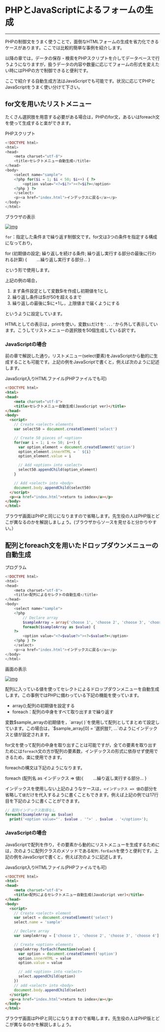# PHPとJavaScriptによるフォームの生成

------

PHPの制御文をうまく使うことで，面倒なHTMLフォームの生成を省力化できるケースがあります。ここでは比較的簡単な事例を紹介します。

以降の章では，データの保存・検索をPHPスクリプトを介してデータベースで行うようになりますが，扱うデータの内容や数量に応じてフォームの形式を変えたい時にはPHPの方で制御できると便利です。

ここで紹介する自動生成方法はJavaScriptでも可能です。状況に応じてPHPとJavaScriptをうまく使い分けて下さい。

## for文を用いたリストメニュー

たくさん選択肢を用意する必要がある場合は，PHPのfor文，あるいはforeach文を使って生成すると楽ができます。

PHPスクリプト

```php
<!DOCTYPE html>
<html>
<head>
    <meta charset="utf-8">
    <title>セレクトメニュー自動生成</title>
</head>
<body>
    <select name="sample">
    <?php for($i = 1; $i < 50; $i++) { ?>
        <option value="<?=$i?>"><?=$i?></option>
    <?php } ?>
    </select>
    <p><a href="index.html">インデックスに戻る</a></p>
</body>
</html>
```



ブラウザの表示

[![img](5_form_generate.assets/PHP5-2.PNG)](http://cs-tklab.na-inet.jp/phpdb/Chapter2/fig/PHP5-2.PNG)



`for`：指定した条件まで繰り返す制御文です。for文は3つの条件を指定する構成になっており，

for (初期値の設定; 繰り返しを続ける条件; 繰り返し実行する部分の最後に行われる計算) {
　　...繰り返し実行する部分...
}

という形で使用します。



上記の例の場合，

1. まず条件設定として変数$iを作成し初期値を1とし
2. 繰り返し条件は$iが50を超えるまで
3. 繰り返しの最後に$iに+1し，上限値まで届くようにする

というように設定しています。



HTMLとしての表示は，printを使い，変数`$i`だけを`'...'`から外して表示しています。こうしてリストメニューの選択肢を50個生成している訳です。

### JavaScriptの場合

前の章で解説した通り，リストメニュー(select要素)をJavaScriptから動的に生成することも可能です。上記の例をJavaScriptで書くと，例えば次のように記述します。

JavaScript入りHTMLファイル(PHPファイルでも可)

```html
<!DOCTYPE html>
<html>
<head>
    <meta charset="utf-8">
    <title>セレクトメニュー自動生成(JavaScript ver)</title>
</head>
<body>
  <script>
    // Create <select> elements
    var select50 = document.createElement('select')

    // Create 50 pieces of <option>
    for(var i = 1; i <= 50; i++) {
      var option_element = document.createElement('option')
      option_element.innerHTML = ` ${i} `
      option_element.value = i

      // Add <option> into <select>
      select50.appendChild(option_element)
    }

    // Add <select> into <body>
    document.body.appendChild(select50)
  </script>
  <p><a href="index.html">return to index</a></p>
</body>
</html>
```



ブラウザ画面はPHPと同じになりますので省略します。先生役の人はPHP版とどこが異なるのかを解説しましょう。(ブラウザからソースを見せると分かりやすい。）

## 配列とforeach文を用いたドロップダウンメニューの自動生成

プログラム

```php
<!DOCTYPE html>
<html>
<head>
    <meta charset="utf-8">
    <title>配列によるセレクトの自動生成</title>
</head>
<body>
    <select name="sample">
    <?php
        // Declare array
        $sampleArray = array('choose 1', 'choose 2', 'choose 3', 'choose 4');
        foreach($sampleArray as $value) {
    ?>
        <option value="<?=$value?>"><?=$value?></option>
    <?php } ?>
    </select>
    <p><a href="index.html">インデックスに戻る</a></p>
</body>
</html>
```





画面の表示

[![img](5_form_generate.assets/selectmenu_array_browser.png)](http://cs-tklab.na-inet.jp/phpdb/Chapter2/fig/selectmenu_array_browser.png)



配列に入っている値を使ってセレクトによるドロップダウンメニューを自動生成します。この事例ではPHPに備わっている下記の機能を使っています。

* array();配列の初期値を設定する
* foreach：配列の中身をすべて取り出すまで繰り返す



変数$sample_arrayの初期値を，`array( )`を使用して配列としてまとめて設定しています。この場合は，`$sample_array[0] = '選択肢1', ...`のようにインデックスと値が設定されます。

for文を使って配列の中身を取り出すことは可能ですが，全ての要素を取り出すためには`foreach`文の方が配列の要素数，インデックスの形式に依存せず使用できるため，楽に使用できます。

foreachの構文は下記のようになります。

foreach (配列名 as インデックス => 値){
　　...繰り返し実行する部分...
}



インデックスを使用しない上記のようなケースは，`<インデックス => 値`の部分を省略して`値`だけを代入するように書くこともできます。例えば上記の例では17行目を下記のように書くことができます。

```php
// 配列インデックス取得なし
foreach($sampleArray as $value)
  print('<option value="'. $value . '">' . $value . '</option>');
```



### JavaScriptの場合

JavaScriptで配列を作り，その要素から動的にリストメニューを生成するためには，次のように配列クラスのメソッドである`配列.forEach`を使うと便利です。上記の例をJavaScriptで書くと，例えば次のように記述します。

JavaScript入りHTMLファイル(PHPファイルでも可)

```html
<!DOCTYPE html>
<html>
<head>
    <meta charset="utf-8">
    <title>配列によるセレクトメニュー自動生成(JavaScript ver)</title>
</head>
<body>
  <script>
    // Create <select> element
    var select = document.createElement('select')
    select.name = 'sample'

    // Declare array
    var sampleArray = ['choose 1', 'choose 2', 'choose 3', 'choose 4']

    // Create <option> elements
    sampleArray.forEach(function(value) {
      var option = document.createElement('option')
      option.innerHTML = value
      option.value = value

      // add <option> into <select>
      select.appendChild(option)
    })
    // add <select> into <body>
    document.body.appendChild(select)
  </script>
  <p><a href="index.html">return to index</a></p>
</body>
</html>
```



ブラウザ画面はPHPと同じになりますので省略します。先生役の人はPHP版とどこが異なるのかを解説しましょう。
